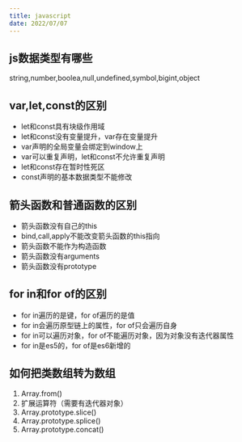 ```yaml
---
title: javascript
date: 2022/07/07
---
```


## js数据类型有哪些

string,number,boolea,null,undefined,symbol,bigint,object

## var,let,const的区别

- let和const具有块级作用域
- let和const没有变量提升，var存在变量提升
- var声明的全局变量会绑定到window上
- var可以重复声明，let和const不允许重复声明
- let和const存在暂时性死区
- const声明的基本数据类型不能修改

## 箭头函数和普通函数的区别

- 箭头函数没有自己的this
- bind,call,apply不能改变箭头函数的this指向
- 箭头函数不能作为构造函数
- 箭头函数没有arguments
- 箭头函数没有prototype

## for in和for of的区别

- for in遍历的是键，for of遍历的是值
- for in会遍历原型链上的属性，for of只会遍历自身
- for in可以遍历对象，for of不能遍历对象，因为对象没有迭代器属性
- for in是es5的，for of是es6新增的

## 如何把类数组转为数组

1. Array.from()
2. 扩展运算符（需要有迭代器对象）
3. Array.prototype.slice()
4. Array.prototype.splice()
5. Array.prototype.concat()
